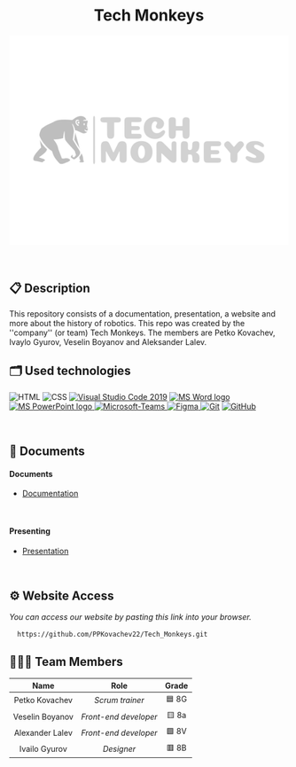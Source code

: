 <h1 align="center">Tech Monkeys</h1>

<p align = "center">
  <img src="./Design/logo.png" alt="Tech Monkeys's Logo"/>
</p>

<br>

## 📋 Description
This repository consists of a documentation, presentation, a website and more about the history of robotics. This repo was created by the ''company'' (or team) Tech Monkeys. The members are Petko Kovachev, Ivaylo Gyurov, Veselin Boyanov and Aleksander Lalev.

## 🗂 Used technologies
<p align="left">
  <img width="48" height="48" src="https://img.icons8.com/color/48/html-5--v1.png" alt="HTML"/>
  <img width="48" height="48" src="https://img.icons8.com/color/48/css3.png" alt="CSS"/>
  <a href="https://code.visualstudio.com/"><img src="https://img.icons8.com/color/48/null/visual-studio-code-2019.png" alt="Visual Studio Code 2019"/></a>
  <a href="https://www.microsoft.com/en-ww/microsoft-365/word"><img src="https://img.icons8.com/fluency/48/000000/microsoft-word-2019.png" alt="MS Word logo" width=48px /></a>
  <a href="https://www.microsoft.com/en-us/microsoft-365/powerpoint"><img src="https://img.icons8.com/fluency/48/000000/microsoft-powerpoint-2019.png" alt="MS PowerPoint logo" width=48px />
   <a href="https://www.microsoft.com/en/microsoft-teams/group-chat-software"><img width="48" height="48" src="https://img.icons8.com/color/48/microsoft-teams.png" alt="Microsoft-Teams"/>
    <a href="https://www.figma.com"><img width="48" height="48" src="https://img.icons8.com/color/48/figma--v1.png" alt="Figma"/>
  <a href="https://git-scm.com/"><img src="https://img.icons8.com/color/48/000000/git.png" alt="Git"/></a>
  <a href="https://git-scm.com/"><img src="https://cdn-icons-png.flaticon.com/512/25/25231.png" alt="GitHub" heigh=48px width=48px/></a>
</p> 

## 📝 Documents
 
<h4>Documents</h4>
  <ul>
    <li><a href="./Documemts/Tech Monkeys Documentation.docx">Documentation</a></li>
  </ul> 
<h4>Presenting</h4>
  <ul>    
    <li><a href="./Documents/Tech Monkeys Presentation.pptx">Presentation</a></li>
  </ul> 
 
## ⚙ Website Access

*You can access our website by pasting this link into your browser.*
```
  https://github.com/PPKovachev22/Tech_Monkeys.git
```

## 👨🏻‍💻 Team Members

| **Name** | **Role** | **Grade** |
| :---:   | :---: | :---: |
| Petko Kovachev | *Scrum trainer* | 🟦 8G |
| Veselin Boyanov | *Front-end developer*  | 🟨 8a |
| Alexander Lalev | *Front-end developer*  | 🟩 8V |
| Ivailo Gyurov |  *Designer*  | 🟥 8B |
